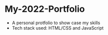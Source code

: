 # My-2022-Portfolio
- A personal protfolio to show case my skills 
- Tech stack used: HTML/CSS and JavaScript
